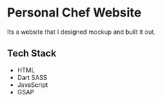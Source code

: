 # Personal Chef Website

Its a website that I designed mockup and built it out.

## Tech Stack

- HTML
- Dart SASS
- JavaScript
- GSAP

